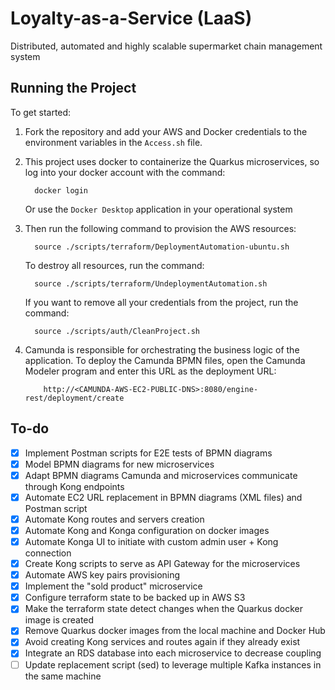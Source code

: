 # Loyalty-as-a-Service (LaaS)

Distributed, automated and highly scalable supermarket chain management system

## Running the Project

To get started:

1.  Fork the repository and add your AWS and Docker credentials to the environment variables in the `Access.sh` file.

2.  This project uses docker to containerize the Quarkus microservices, so log into your docker account with the command:

          docker login

    Or use the `Docker Desktop` application in your operational system

3.  Then run the following command to provision the AWS resources:

          source ./scripts/terraform/DeploymentAutomation-ubuntu.sh

    To destroy all resources, run the command:

          source ./scripts/terraform/UndeploymentAutomation.sh

    If you want to remove all your credentials from the project, run the command:

          source ./scripts/auth/CleanProject.sh

4.  Camunda is responsible for orchestrating the business logic of the application. To deploy the Camunda BPMN files, open the Camunda Modeler program and enter this URL as the deployment URL:

            http://<CAMUNDA-AWS-EC2-PUBLIC-DNS>:8080/engine-rest/deployment/create

## To-do

- [x] Implement Postman scripts for E2E tests of BPMN diagrams
- [x] Model BPMN diagrams for new microservices
- [x] Adapt BPMN diagrams Camunda and microservices communicate through Kong endpoints
- [x] Automate EC2 URL replacement in BPMN diagrams (XML files) and Postman script
- [x] Automate Kong routes and servers creation
- [x] Automate Kong and Konga configuration on docker images
- [x] Automate Konga UI to initiate with custom admin user + Kong connection
- [x] Create Kong scripts to serve as API Gateway for the microservices
- [x] Automate AWS key pairs provisioning
- [x] Implement the "sold product" microservice
- [x] Configure terraform state to be backed up in AWS S3
- [x] Make the terraform state detect changes when the Quarkus docker image is created
- [x] Remove Quarkus docker images from the local machine and Docker Hub
- [x] Avoid creating Kong services and routes again if they already exist
- [x] Integrate an RDS database into each microservice to decrease coupling
- [ ] Update replacement script (sed) to leverage multiple Kafka instances in the same machine
